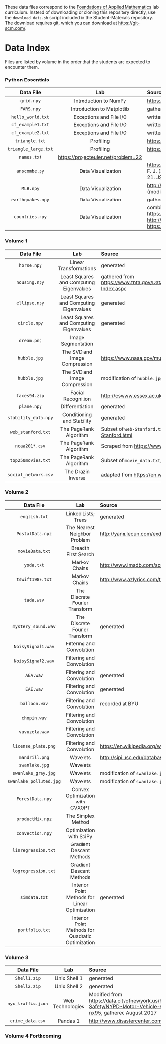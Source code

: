 These data files correspond to the [Foundations of Applied Mathematics](https://foundations-of-applied-mathematics.github.io/) lab curriculum.
Instead of downloading or cloning this repository directly, use the `download_data.sh` script included in the Student-Materials repository.
The download requires git, which you can download at https://git-scm.com/.

# Data Index

Files are listed by volume in the order that the students are expected to encounter them.

### Python Essentials
| Data File | Lab | Source |
| :-------: | :-: | :----- |
| `grid.npy` | Introduction to NumPy | https://projecteuler.net/problem=11 |
| `FARS.npy` | Introduction to Matplotlib | gathered from https://www.nhtsa.gov/FARS |
| `hello_world.txt` | Exceptions and File I/O | written by hand |
| `cf_example1.txt` | Exceptions and File I/O | written by hand |
| `cf_example2.txt` | Exceptions and File I/O | written by hand |
| `triangle.txt` | Profiling | https://projecteuler.net/problem=18 |
| `triangle_large.txt` | Profiling | https://projecteuler.net/problem=67 |
| `names.txt` | https://projecteuler.net/problem=22 |
| `anscombe.py` | Data Visualization | https://en.wikipedia.org/wiki/Anscombe's_quartet. Original citation: Anscombe, F. J. (1973). "Graphs in Statistical Analysis". American Statistician. 27 (1): 17–21. JSTOR 2682899 |
| `MLB.npy` | Data Visualization | http://wiki.stat.ucla.edu/socr/index.php/SOCR_Data_MLB_HeightsWeights (modified) |
| `earthquakes.npy` | Data Visualization | gathered from https://earthquake.usgs.gov/earthquakes/search/ |
| `countries.npy`   | Data Visualization | combined from https://en.wikipedia.org/wiki/List_of_countries_by_GDP_(nominal), http://www.averageheight.co/, and https://en.wikipedia.org/wiki/List_of_countries_and_dependencies_by_population |

### Volume 1
| Data File | Lab | Source |
| :-------: | :-: | :----- |
| `horse.npy` | Linear Transformations | generated |
| `housing.npy` | Least Squares and Computing Eigenvalues | gathered from https://www.fhfa.gov/DataTools/Downloads/Pages/House-Price-Index.aspx |
| `ellipse.npy` | Least Squares and Computing Eigenvalues | generated |
| `circle.npy` | Least Squares and Computing Eigenvalues | generated |
| `dream.png` | Image Segmentation | |
| `hubble.jpg` | The SVD and Image Compression | https://www.nasa.gov/multimedia/imagegallery/image_feature_2099.html |
| `hubble.jpg` | The SVD and Image Compression | modification of `hubble.jpg` |
| `faces94.zip` | Facial Recognition | http://cswww.essex.ac.uk/mv/allfaces/faces94.html |
| `plane.npy` | Differentiation | generated |
| `stability_data.npy` | Conditioning and Stability | generated |
| `web_stanford.txt` | The PageRank Algorithm | Subset of `web-Stanford.txt` from http://snap.stanford.edu/data/web-Stanford.html |
| `ncaa201*.csv` | The PageRank Algorithm | Scraped from https://www.sports-reference.com |
| `top250movies.txt` | The PageRank Algorithm | Subset of `movie_data.txt`, obtained using `imdbpy` |
| `social_network.csv` | The Drazin Inverse | adapted from https://en.wikipedia.org/wiki/Zachary%27s_karate_club |

### Volume 2
| Data File | Lab | Source |
| :-------: | :-: | :----- |
| `english.txt` | Linked Lists; Trees | generated |
| `PostalData.npz` | The Nearest Neighbor Problem | http://yann.lecun.com/exdb/mnist/ |
| `movieData.txt` | Breadth First Search| |
| `yoda.txt` | Markov Chains | http://www.imsdb.com/scripts/Star-Wars-The-Empire-Strikes-Back.html, etc. |
| `tswift1989.txt` | Markov Chains | http://www.azlyrics.com/t/taylorswift.html |
| `tada.wav` | The Discrete Fourier Transform | |
| `mystery_sound.wav` | The Discrete Fourier Transform | generated |
| `NoisySignal1.wav` | Filtering and Convolution | |
| `NoisySignal2.wav` | Filtering and Convolution | |
| `AEA.wav` | Filtering and Convolution | generated |
| `EAE.wav` | Filtering and Convolution | generated |
| `balloon.wav` | Filtering and Convolution | recorded at BYU |
| `chopin.wav` | Filtering and Convolution | |
| `vuvuzela.wav` | Filtering and Convolution | |
| `license_plate.png` | Filtering and Convolution | https://en.wikipedia.org/wiki/Vehicle_registration_plates_of_Georgia_(U.S._state) |
| `mandrill.png` | Wavelets | http://sipi.usc.edu/database/ |
| `swanlake.jpg` | Wavelets | |
| `swanlake_gray.jpg` | Wavelets | modification of `swanlake.jpg` |
| `swanlake_polluted.jpg` | Wavelets | modification of `swanlake.jpg` |
| `ForestData.npy` | Convex Optimization with CVXOPT | |
| `productMix.npz` | The Simplex Method | |
| `convection.npy` | Optimization with SciPy | |
| `linregression.txt` | Gradient Descent Methods | |
| `logregression.txt` | Gradient Descent Methods | |
| `simdata.txt` | Interior Point Methods for Linear Optimization | generated |
| `portfolio.txt` | Interior Point Methods for Quadratic Optimization | |

### Volume 3

| Data File | Lab | Source |
| :-------: | :-: | :----- |
| `Shell1.zip` | Unix Shell 1 | generated |
| `Shell2.zip` | Unix Shell 2 | generated |
| `nyc_traffic.json` | Web Technologies | Modified from https://data.cityofnewyork.us/Public-Safety/NYPD-Motor-Vehicle-Collisions/h9gi-nx95, gathered August 2017 |
| `crime_data.csv` | Pandas 1 | http://www.disastercenter.com/crime/uscrime.htm |
<!-- TODO: Web Scraping 1 HTMLs -->

### Volume 4 Forthcoming
